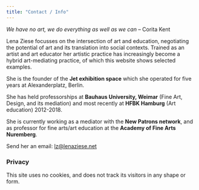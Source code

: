 ```yaml
---
title: "Contact / Info"
---
```

*We have no art, we do everything as well as we can* – Corita Kent


Lena Ziese focusses on the intersection of art and education, negotiating the potential of art and its translation into social contexts. Trained as an artist and art educator her artistic practice has increasingly become a hybrid art-mediating practice, of which this website shows selected examples. 

She is the founder of the **Jet exhibition space** which she operated for five years at Alexanderplatz, Berlin.

She has held professorships at **Bauhaus University, Weimar** (Fine Art, Design, and its mediation) and most recently at **HFBK Hamburg** (Art education) 2012-2018. 

She is currently working as a mediator with the **New Patrons network**, and as professor for fine arts/art education at the **Academy of Fine Arts Nuremberg**.

Send her an email:
lz@lenaziese.net

### Privacy

This site uses no cookies, and does not track its visitors in any shape or form.

